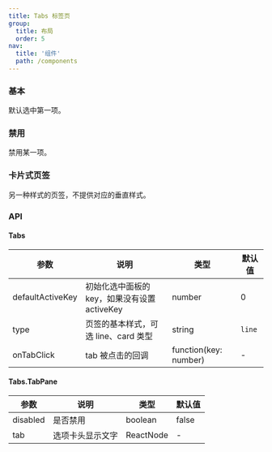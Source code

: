 ```yaml
---
title: Tabs 标签页
group:
  title: 布局
  order: 5
nav:
  title: '组件'
  path: /components
---
```


### 基本

默认选中第一项。

<code src="./demo/base.tsx" ></code>

### 禁用

禁用某一项。

<code src="./demo/disabled.tsx" ></code>

### 卡片式页签

另一种样式的页签，不提供对应的垂直样式。

<code src="./demo/type.tsx" ></code>

### API

#### Tabs

| 参数             | 说明                                         | 类型                  | 默认值 |
| ---------------- | -------------------------------------------- | --------------------- | ------ |
| defaultActiveKey | 初始化选中面板的 key，如果没有设置 activeKey | number                | 0      |
| type             | 页签的基本样式，可选 line、card 类型         | string                | `line` |
| onTabClick       | tab 被点击的回调                             | function(key: number) | -      |

#### Tabs.TabPane

| 参数     | 说明             | 类型      | 默认值 |
| -------- | ---------------- | --------- | ------ |
| disabled | 是否禁用         | boolean   | false  |
| tab      | 选项卡头显示文字 | ReactNode | -      |
